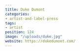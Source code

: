 ```yaml
---
title: Duke Dumont
categories:
- artist-and-label-press
tags:
- artist
position: 124
image: "/uploads/duke.jpg"
website: https://dukedumont.com/
---
```


